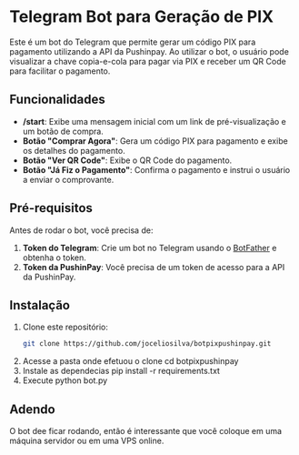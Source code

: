 # Telegram Bot para Geração de PIX

Este é um bot do Telegram que permite gerar um código PIX para pagamento utilizando a API da Pushinpay. Ao utilizar o bot, o usuário pode visualizar a chave copia-e-cola para pagar via PIX e receber um QR Code para facilitar o pagamento.

## Funcionalidades

- **/start**: Exibe uma mensagem inicial com um link de pré-visualização e um botão de compra.
- **Botão "Comprar Agora"**: Gera um código PIX para pagamento e exibe os detalhes do pagamento.
- **Botão "Ver QR Code"**: Exibe o QR Code do pagamento.
- **Botão "Já Fiz o Pagamento"**: Confirma o pagamento e instrui o usuário a enviar o comprovante.

## Pré-requisitos

Antes de rodar o bot, você precisa de:

1. **Token do Telegram**: Crie um bot no Telegram usando o [BotFather](https://core.telegram.org/bots#botfather) e obtenha o token.
2. **Token da PushinPay**: Você precisa de um token de acesso para a API da PushinPay.

## Instalação

1. Clone este repositório:
   ```bash
   git clone https://github.com/joceliosilva/botpixpushinpay.git
2. Acesse a pasta onde efetuou o clone
   cd botpixpushinpay
3. Instale as dependecias
   pip install -r requirements.txt
4. Execute
   python bot.py

## Adendo
O bot dee ficar rodando, então é interessante que você coloque em uma máquina servidor ou em uma VPS online.
   

   

